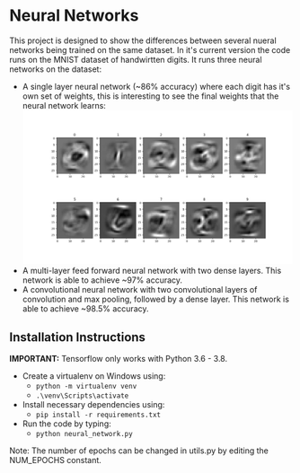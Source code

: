 # Neural Networks

This project is designed to show the differences between several nueral networks being trained on the same dataset. 
In it's current version the code runs on the MNIST dataset of handwirtten digits. It runs three neural networks on the dataset: 
  - A single layer neural network (~86% accuracy) where each digit has it's own set of weights, this is interesting to see the final weights that the neural network learns:
  ![Learned Wights](weights.png)
  - A multi-layer feed forward neural network with two dense layers. This network is able to achieve ~97% accuracy.
  - A convolutional neural network with two convolutional layers of convolution and max pooling, followed by a dense layer. This network is able to achieve ~98.5% accuracy.
  
## Installation Instructions
**IMPORTANT:** Tensorflow only works with Python 3.6 - 3.8.
- Create a virtualenv on Windows using:
    - `python -m virtualenv venv`
    - `.\venv\Scripts\activate`
- Install necessary dependencies using:
    - `pip install -r requirements.txt`
- Run the code by typing:
    - `python neural_network.py`

Note: The number of epochs can be changed in utils.py by editing the NUM_EPOCHS constant.
